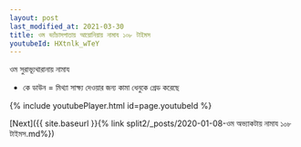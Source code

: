 ```yaml
---
layout: post
last_modified_at: 2021-03-30
title: ওম ভ্যাঁচাসপাতায় আয়োনিয়ায় নামায ১০৮ টাইমস
youtubeId: HXtnlk_wTeY
---
```

 
 
 ওম সুরাভ্যূথারানায় নামায  
 
 -  কে ডাউন = মিথ্যা সাক্ষ্য দেওয়ার জন্য কামা ধেনুকে গ্রেড করেছে 
 
  
 
  
 
 
 
 
 
 


{% include youtubePlayer.html id=page.youtubeId %}
 
[Next]({{ site.baseurl }}{% link  split2/_posts/2020-01-08-ওম অভ্যাকটায় নামায ১০৮ টাইমস.md%})
 
